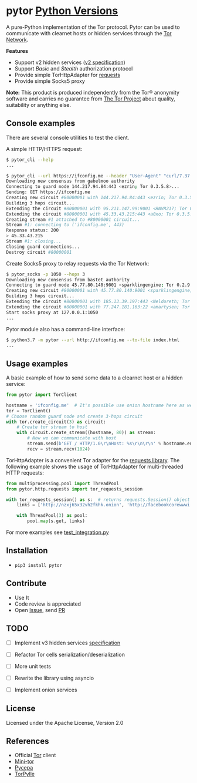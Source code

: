 pytor [Python Versions]
=====

A pure-Python implementation of the Tor protocol.
Pytor can be used to communicate with clearnet hosts or hidden services through the [Tor Network](https://torproject.org/about/overview.html). 

**Features**
- Support v2 hidden services ([v2 specification](https://gitweb.torproject.org/torspec.git/tree/rend-spec-v2.txt))
- Support *Basic* and *Stealth* authorization protocol
- Provide simple TorHttpAdapter for [requests](https://2.python-requests.org)
- Provide simple Socks5 proxy

**Note:** This product is produced independently from the Tor® anonymity software and carries no guarantee from [The Tor Project](https://www.torproject.org/) about quality, suitability or anything else.

Console examples
-----------
There are several console utilities to test the client.

A simple HTTP/HTTPS request:
```bash
$ pytor_cli --help
...

$ pytor_cli --url https://ifconfig.me --header "User-Agent" "curl/7.37.0"
Downloading new consensus from gabelmoo authority
Connecting to guard node 144.217.94.84:443 <ezrin; Tor 0.3.5.8>...
Sending: GET https://ifconfig.me
Creating new circuit #80000001 with 144.217.94.84:443 <ezrin; Tor 0.3.5.8> router...
Building 3 hops circuit...
Extending the circuit #80000001 with 95.211.147.99:9001 <RNVR217; Tor 0.3.5.7>...
Extending the circuit #80000001 with 45.33.43.215:443 <a0xo; Tor 0.3.5.8>...
Creating stream #1 attached to #80000001 circuit...
Stream #1: connecting to ('ifconfig.me', 443)
Response status: 200
> 45.33.43.215
Stream #1: closing...
Closing guard connections...
Destroy circuit #80000001
```

Create Socks5 proxy to relay requests via the Tor Network:
```bash
$ pytor_socks -p 1050 --hops 3
Downloading new consensus from bastet authority
Connecting to guard node 45.77.80.140:9001 <sparklingengine; Tor 0.2.9.11>...
Creating new circuit #80000001 with 45.77.80.140:9001 <sparklingengine; Tor 0.2.9.11> router...
Building 3 hops circuit...
Extending the circuit #80000001 with 185.13.39.197:443 <Neldoreth; Tor 0.3.5.8>...
Extending the circuit #80000001 with 77.247.181.163:22 <amartysen; Tor 0.3.5.8>...
Start socks proxy at 127.0.0.1:1050
...
```

Pytor module also has a command-line interface:

```bash
$ python3.7 -m pytor --url http://ifconfig.me --to-file index.html
...
```

Usage examples 
-----------

A basic example of how to send some data to a clearnet host or a hidden service:
```python
from pytor import TorClient

hostname = 'ifconfig.me'  # It's possible use onion hostname here as well
tor = TorClient()
# Choose random guard node and create 3-hops circuit
with tor.create_circuit(3) as circuit:
    # Create tor stream to host
    with circuit.create_stream((hostname, 80)) as stream:
        # Now we can communicate with host
        stream.send(b'GET / HTTP/1.0\r\nHost: %s\r\n\r\n' % hostname.encode())
        recv = stream.recv(1024)
```

TorHttpAdapter is a convenient Tor adapter for the [requests library](https://2.python-requests.org/en/master/user/advanced/#transport-adapters).
The following example shows the usage of TorHttpAdapter for multi-threaded HTTP requests:
```python
from multiprocessing.pool import ThreadPool
from pytor.http.requests import tor_requests_session

with tor_requests_session() as s:  # returns requests.Session() object
    links = ['http://nzxj65x32vh2fkhk.onion', 'http://facebookcorewwwi.onion'] * 2

    with ThreadPool(3) as pool:
        pool.map(s.get, links)

```

For more examples see [test_integration.py](https://github.com/pytorx/pytor/tests/integration/test_integration.py)


Installation
------------
* `pip3 install pytor`


Contribute
----------
* Use It
* Code review is appreciated
* Open [Issue], send [PR]


TODO
----
- [ ] Implement v3 hidden services [specification](https://gitweb.torproject.org/torspec.git/tree/rend-spec-v3.txt)
- [ ] Refactor Tor cells serialization/deserialization
- [ ] More unit tests
- [ ] Rewrite the library using asyncio
- [ ] Implement onion services


License
-------
Licensed under the Apache License, Version 2.0


References
----------
- Official [Tor](https://gitweb.torproject.org/tor.git/) client
- [Mini-tor](https://github.com/wbenny/mini-tor)
- [Pycepa](https://github.com/pycepa/pycepa)
- [TorPylle](https://github.com/cea-sec/TorPylle)


[Python Versions]:      https://img.shields.io/badge/python-3.6,%203.7-blue.svg
[Issue]:                https://github.com/pytorx/pytor/issues
[PR]:                   https://github.com/pytorx/pytor/pulls